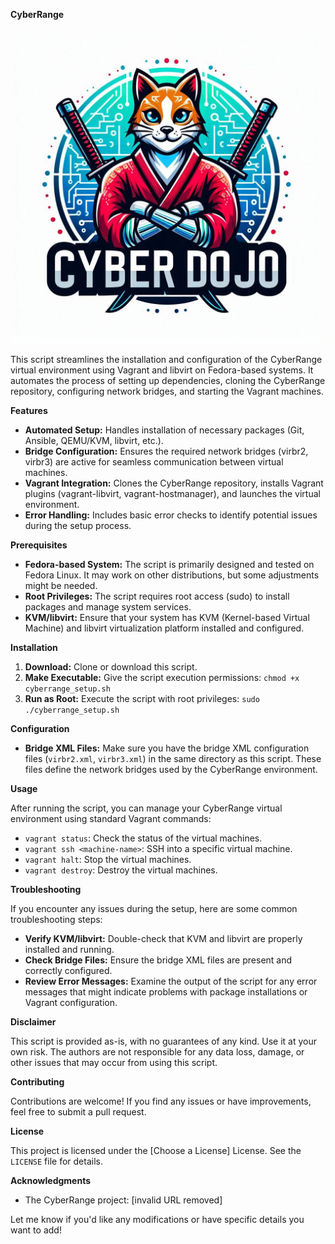 **CyberRange**

![Cyber Dojo Cat](docs/images/cyber-dojo-cat.jpg)

This script streamlines the installation and configuration of the CyberRange virtual environment using Vagrant and libvirt on Fedora-based systems. It automates the process of setting up dependencies, cloning the CyberRange repository, configuring network bridges, and starting the Vagrant machines.

**Features**

* **Automated Setup:**  Handles installation of necessary packages (Git, Ansible, QEMU/KVM, libvirt, etc.).
* **Bridge Configuration:**  Ensures the required network bridges (virbr2, virbr3) are active for seamless communication between virtual machines.
* **Vagrant Integration:** Clones the CyberRange repository, installs Vagrant plugins (vagrant-libvirt, vagrant-hostmanager), and launches the virtual environment.
* **Error Handling:** Includes basic error checks to identify potential issues during the setup process.

**Prerequisites**

* **Fedora-based System:**  The script is primarily designed and tested on Fedora Linux. It may work on other distributions, but some adjustments might be needed.
* **Root Privileges:**  The script requires root access (sudo) to install packages and manage system services.
* **KVM/libvirt:**  Ensure that your system has KVM (Kernel-based Virtual Machine) and libvirt virtualization platform installed and configured.

**Installation**

1. **Download:** Clone or download this script.
2. **Make Executable:** Give the script execution permissions: `chmod +x cyberrange_setup.sh`
3. **Run as Root:** Execute the script with root privileges: `sudo ./cyberrange_setup.sh`

**Configuration**

* **Bridge XML Files:** Make sure you have the bridge XML configuration files (`virbr2.xml`, `virbr3.xml`) in the same directory as this script. These files define the network bridges used by the CyberRange environment.

**Usage**

After running the script, you can manage your CyberRange virtual environment using standard Vagrant commands:

* `vagrant status`: Check the status of the virtual machines.
* `vagrant ssh <machine-name>`: SSH into a specific virtual machine.
* `vagrant halt`: Stop the virtual machines.
* `vagrant destroy`: Destroy the virtual machines.

**Troubleshooting**

If you encounter any issues during the setup, here are some common troubleshooting steps:

* **Verify KVM/libvirt:** Double-check that KVM and libvirt are properly installed and running.
* **Check Bridge Files:** Ensure the bridge XML files are present and correctly configured.
* **Review Error Messages:** Examine the output of the script for any error messages that might indicate problems with package installations or Vagrant configuration.

**Disclaimer**

This script is provided as-is, with no guarantees of any kind. Use it at your own risk. The authors are not responsible for any data loss, damage, or other issues that may occur from using this script. 

**Contributing**

Contributions are welcome! If you find any issues or have improvements, feel free to submit a pull request.

**License**

This project is licensed under the [Choose a License] License. See the `LICENSE` file for details.

**Acknowledgments**

* The CyberRange project: [invalid URL removed]

Let me know if you'd like any modifications or have specific details you want to add! 

